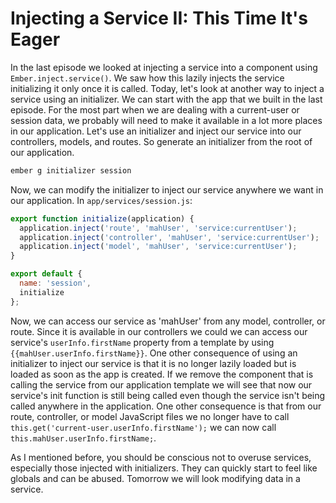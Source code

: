 # Injecting a Service II: This Time It's Eager

In the last episode we looked at injecting a service into a component using `Ember.inject.service()`. We saw how this lazily injects the service initializing it only once it is called. Today, let's look at another way to inject a service using an initializer. We can start with the app that we built in the last episode. For the most part when we are dealing with a current-user or session data, we probably will need to make it available in a lot more places in our application. Let's use an initializer and inject our service into our controllers, models, and routes. So generate an initializer from the root of our application.

```sh
ember g initializer session
```

Now, we can modify the initializer to inject our service anywhere we want in our application. In `app/services/session.js`:

```JavaScript
export function initialize(application) {
  application.inject('route', 'mahUser', 'service:currentUser');
  application.inject('controller', 'mahUser', 'service:currentUser');
  application.inject('model', 'mahUser', 'service:currentUser');
}

export default {
  name: 'session',
  initialize
};
```

Now, we can access our service as 'mahUser' from any model, controller, or route. Since it is available in our controllers we could we can access our service's `userInfo.firstName` property from a template by using `{{mahUser.userInfo.firstName}}`. One other consequence of using an initializer to inject our service is that it is no longer lazily loaded but is loaded as soon as the app is created. If we remove the component that is calling the service from our application template we will see that now our service's init function is still being called even though the service isn't being called anywhere in the application. One other consequence is that from our route, controller, or model JavaScript files we no longer have to call `this.get('current-user.userInfo.firstName');` we can now call `this.mahUser.userInfo.firstName;`.

As I mentioned before, you should be conscious not to overuse services, especially those injected with initializers. They can quickly start to feel like globals and can be abused. Tomorrow we will look modifying data in a service.
